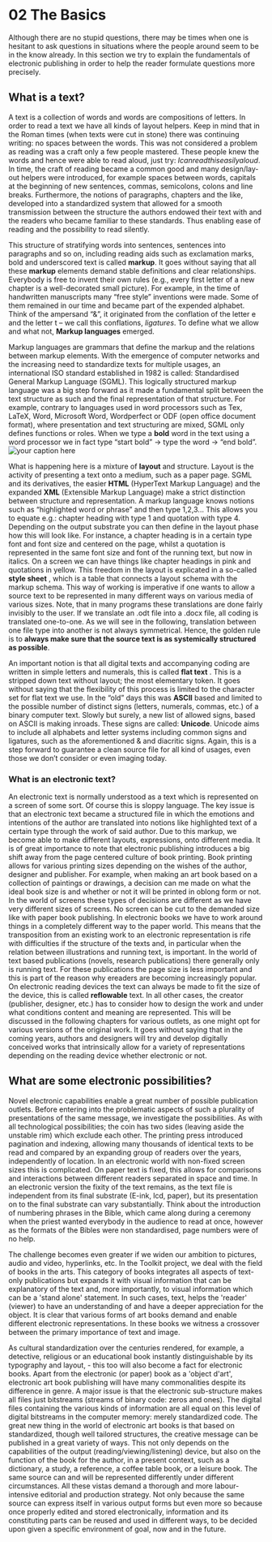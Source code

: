 
# 02 The Basics
<!-- Andre: my over impression of the chapter is that it confuses the reader more than it clarifies her about essential concepts for the following chapters, such as
* plain text files
* html
* markdown 
* css 
Maybe these concepts could be made more tangible with examples, how the same content and formatting are represented in both html and markdown.

* mentioning SGML seems besides the point since the reader probably wont ever touch it.
-->


Although there are no stupid questions, there may be times when one is hesitant to ask questions in situations where the people around seem to be in the know already. In this section we try to explain the fundamentals of electronic publishing in order to help the reader formulate questions more precisely.


## What is a text?
<!-- Marc: This section is in need of some references. For example, the usage of word spaces in ancient texts is a bit more subtle, if I understand correctly - i.e. Latin and Greek uses an interpunct to divide words. -->
A text is a collection of words and words are compositions of letters. In order to read a text we have all kinds of layout helpers. Keep in mind that in the Roman times (when texts were cut in stone) there was continuing writing: no spaces between the words. This was not considered a problem as reading was a craft only a few people mastered. These people knew the words and hence were able to read aloud, just try: *Icanreadthiseasilyaloud*. In time, the craft of reading became a common good and many design/lay-out helpers were introduced, for example spaces between words, capitals at the beginning of new sentences, commas, semicolons, colons and line breaks. Furthermore,  the notions of paragraphs, chapters and the like, developed into a standardized system that allowed for a smooth transmission between the structure the authors endowed their text with and the readers who became familiar to these standards. Thus enabling ease of reading and the possibility to read silently.
<!-- Marc: I can't find the definition for markup, not sure if adding reading aids constitutes as marking up a text. The practice of 'marking up' historically comes from paper manuscript authors and denotes revision instructions and various remarks in a more or less standardised way. -->
This structure of stratifying words into sentences, sentences into paragraphs and so on, including reading aids such as exclamation marks, bold and underscored text is called **markup**. It goes without saying that all these **markup** elements demand stable definitions and clear relationships. Everybody is free to invent their own rules (e.g., every first letter of a new chapter is a well-decorated small picture). For example, in the time of handwritten manuscripts many “free style” inventions were made. Some of them remained in our time and became part of the expended alphabet. Think of the ampersand “&”, it originated from the conflation of the letter e and the letter t – we call this conflations, *ligatures*. To define what we allow and what not, **Markup languages** emerged.

Markup languages are grammars that define the markup and the relations between markup elements. With the emergence of computer networks and the increasing need to standardize texts for multiple usages, an international ISO standard established in 1982 is called: Standardised General Markup Language (SGML). This logically structured markup language was a big step forward as it made a fundamental split between the text structure as such and the final representation of that structure. For example, contrary to languages used in word processors such as Tex, LaTeX, Word, Microsoft Word, Wordperfect or ODF (open office document format), where presentation and text structuring are mixed, SGML only defines functions or roles. When we type a **bold** word in the text using a word processor we in fact type “start bold” -\> type the word -\> “end bold”. 
![your caption here](../images/_in_progress/03_1_intro_mixture_layout "MIXTURE")  

What is happening here is a mixture of **layout** and structure. Layout is the activity of presenting a text onto a medium, such as a paper page. SGML and its derivatives, the easier **HTML** (HyperText Markup Language) and the expanded **XML** (Extensible Markup Language) make a strict distinction between structure and representation. <!-- Marc: I think I know what's meant by the following sentences, but the meaning might not be all that clear to the casual reader. --> A markup language knows notions such as “highlighted word or phrase” and then type 1,2,3... This allows you to equate e.g.: chapter heading with type 1 and quotation with type 4. Depending on the output substrate you can then define in the layout phase how this will look like. For instance, a chapter heading is in a certain type font and font size and centered on the page, whilst a quotation is represented in the same font size and font of the running text, but now in italics. On a screen we can have things like chapter headings in pink and quotations in yellow. This freedom in the layout is explicated in a so-called **style sheet** <!-- Andre: mention CSS, as this the how style sheets are commonly known -->, which is a table that connects a layout schema with the
markup schema. This way of working is imperative if one wants to allow a source text to be represented in many different ways on various media of various sizes. Note, that in many programs these translations are done fairly invisibly to the user. If we translate an .odt file into a .docx file,  all coding is translated one-to-one. As we will see in the following, translation between one file type into another is not always symmetrical. Hence, the golden rule is to **always make sure that the source text is as systemically structured as possible**.

An important notion is that all digital texts and accompanying coding are written in simple letters and numerals, this is called **flat text** <!-- andre: do you mean "plain text"? -->. This is a stripped down text without layout; the most elementary token. It goes without saying that the flexibility of this process is limited to the character set for flat text we use. In the “old” days this was **ASCII** based and limited to the possible number of distinct signs (letters, numerals, commas, etc.) of a binary computer text. Slowly but surely, a new list of allowed signs, based on ASCII is making inroads. These signs are called: **Unicode**. Unicode aims to include all alphabets and letter systems including common signs and ligatures, such as the aforementioned & and diacritic signs. Again, this is a step forward to guarantee a clean source file for all kind of usages, even those we don’t consider or even imaging today.
<!-- Marc: Do we need to mention imaging, it's the first time this is mentioned? -->
<!-- Margreet: Maybe there is an image we can inser like the Tim Beners Lee 'cake' image, so the various sing languages are being put in perspective? If not, also ok. -->

### What is an electronic text?
An electronic text is normally understood as a text which is represented on a screen of some sort. Of course this is sloppy language. The key issue is that an electronic text became a structured file in which the emotions and intentions of the author are translated into notions like highlighted text of a certain type through the work of said author. Due to this markup, we become able to make different layouts, expressions, onto different media.<!-- Pia: Joost kun je het voorgaande misschien iets specificeren? de link tussen de author en markup is mij nu niet duidelijk-->  It is of great importance to note that electronic publishing introduces a big shift away from the page centered culture of book printing. Book printing allows for various  printing sizes depending on the wishes of the author, designer and publisher. For example, when making an art book based on a collection of paintings or drawings, a decision can me made on what the ideal book size is and whether or not it will be printed in oblong form or not. In the world of screens these types of decisions are different as we have very different sizes of screens. No screen can be cut to the demanded size like with paper book publishing. In electronic books we have to work around things in a completely different way to the paper world. This means that the transposition from an existing work to an electronic representation is rife with difficulties if the structure of the texts and, in particular when the relation between illustrations and running text, is important. In the world of text based publications (novels, research publications) there generally only is running text. For these publications the page size is less important and this is part of the reason why ereaders are becoming increasingly popular. On electronic reading devices the text can always be made to fit the size of the device, this is called **reflowable** text. In all other cases, the creator (publisher, designer, etc.) has to consider how to design the work and under what conditions content and meaning are represented. This will be discussed in the following chapters for various outlets, as one might opt for various versions of the original work. It goes without saying that in the coming years, authors and designers will try and develop digitally conceived works that intrinsically allow for a variety of representations depending on the reading device whether electronic or not. 


## What are some electronic possibilities?
Novel electronic capabilities enable a great number of possible publication outlets. Before entering into the problematic aspects of such a plurality of presentations of the same message, we investigate the possibilities. As with all technological possibilities; the coin has two sides (leaving aside the unstable rim) which exclude each other. The printing press introduced pagination and indexing, allowing many thousands of identical texts to be read and compared by an expanding group of readers over the years, independently of location. In an electronic world with non-fixed screen sizes this is complicated. On paper text is fixed, this allows for comparisons and interactions between different readers separated in space and time. In an electronic version the fixity of the text remains, as the text file is independent from its final substrate (E-ink, lcd, paper), but its presentation on to the final substrate can vary substantially. Think about the introduction of numbering phrases in the Bible, which came along during a ceremony when the priest wanted everybody in the audience to read at once, however as the formats of the Bibles were non standardised, page numbers were of no help. <!-- Name: is there more information to back this anecdote? e.g name of priest, year this happened? -->
<!-- Andre: maybe present the same publication in different devices: desktop computer reader, smartphone, e-ink device, so that reader grasp the mutations that a publication can suffer from device to device. -->

The challenge becomes even greater if we widen our ambition to pictures, audio and video, hyperlinks, etc. In the Toolkit project, we deal with the field of books in the arts. This category of books integrates all aspects of text-only publications but expands it with visual information that can be explanatory of the text and, more importantly, to visual information which can be a 'stand alone' statement. In such cases, text, helps the 'reader' (viewer) to have an understanding of and have a deeper appreciation for the object. It is clear that various forms of art books demand and enable different electronic representations. In these books we witness a crossover between the primary importance of text and image.
<!-- Margreet: Is video also covered here? -->

As cultural standardization over the centuries rendered, for example, a detective, religious or an educational book instantly distinguishable by its typography and layout, - this too will also become a fact for electronic books. Apart from the electronic (or paper) book as a 'object d'art', electronic art book publishing will have many commonalities despite its difference in genre. A major issue is that the electronic sub-structure makes all files just bitstreams (streams of binary code: zeros and ones). The digital files containing the various kinds of information are all equal on this level of digital bitstreams in the computer memory: merely standardized code. The great new thing in the world of electronic art books is that based on standardized, though well tailored structures, the creative message can be published in a great variety of ways. This not only depends on the capabilities of the output (reading/viewing/listening) device, but also on the function of the book for the author, in a present context, such as a dictionary, a study, a reference, a coffee table book, or a leisure book. The same source can and will be represented differently under different circumstances. All these vistas demand a thorough and more labour-intensive editorial and production strategy. Not only because the same source can express itself in various output forms but even more so because once properly edited and stored electronically, information and its constituting parts can be reused and used in different ways, to be decided upon given a specific environment of goal, now and in the future.
<!--Andre: Does the above paragraph belong to the Basics chapter? Seems too speculative for here.  -->

<!-- Silvio: Here I'd maybe add that these possibilities require more work for all the parties involved. An example comes from web design: since the advent of responsiveness the work of designers doubled. -->
